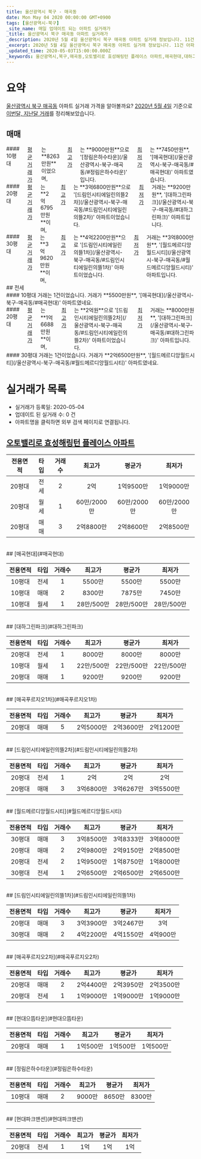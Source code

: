 ```yaml
---
title: 울산광역시 북구 - 매곡동
date: Mon May 04 2020 00:00:00 GMT+0900
tags: [울산광역시-북구]
_site_name: 매일 업데이트 되는 아파트 실거래가
_title: 울산광역시 북구 매곡동 아파트 실거래가
_description: 2020년 5월 4일 울산광역시 북구 매곡동 아파트 실거래 정보입니다. 11건 아파트 정보가 있습니다.
_excerpt: 2020년 5월 4일 울산광역시 북구 매곡동 아파트 실거래 정보입니다. 11건 아파트 정보가 있습니다.
_updated_time: 2020-05-03T15:00:00.000Z
_keywords: 울산광역시,북구,매곡동,오토밸리로 효성해링턴 플레이스 아파트,매곡현대,대하그린파크,매곡푸르지오1차,드림인시티에일린의뜰2차,월드메르디앙월드시티,드림인시티에일린의뜰1차,매곡푸르지오2차,현대으뜸타운,정림은하수타운,현대파크맨션
---
```





# 요약
<ins>울산광역시 북구 매곡동</ins> 아파트 실거래 가격을 알아볼까요? <ins>2020년 5월 4일</ins> 기준으로 <ins>이번달, 지난달 거래</ins>를 정리해보았습니다.

## 매매
<div class="container">
<div class="six columns" markdown="1">
#### 10평대
<ins>평균 거래가</ins>는 **8263만원**이었으며, <ins>최고가</ins>는 **9000만원**으로 '[정림은하수타운](/울산광역시-북구-매곡동/#정림은하수타운)' 입니다. <ins>최저가</ins>는 **7450만원**, '[매곡현대](/울산광역시-북구-매곡동/#매곡현대)' 아파트였습니다.
</div>
<div class="six columns" markdown="1">
#### 20평대
<ins>평균 거래가</ins>는 **2억6795만원**이며, <ins>최고가</ins>는 **3억6800만원**으로 '[드림인시티에일린의뜰2차](/울산광역시-북구-매곡동/#드림인시티에일린의뜰2차)' 아파트이었습니다. <ins>최저가</ins> 거래는 **9200만원**, '[대하그린파크](/울산광역시-북구-매곡동/#대하그린파크)' 아파트입니다.
</div>
</div>
<div class="container">
<div class="twelve columns" markdown="1">
#### 30평대
<ins>평균 거래가</ins>는 **3억9620만원**이며, <ins>최고가</ins>는 **4억2200만원**으로 '[드림인시티에일린의뜰1차](/울산광역시-북구-매곡동/#드림인시티에일린의뜰1차)' 아파트이었습니다. <ins>최저가</ins> 거래는 **3억8000만원**, '[월드메르디앙월드시티](/울산광역시-북구-매곡동/#월드메르디앙월드시티)' 아파트입니다.
</div>
</div>
## 전세
<div class="container">
<div class="six columns" markdown="1">
#### 10평대
거래는 1건이었습니다. 거래가 **5500만원**, '[매곡현대](/울산광역시-북구-매곡동/#매곡현대)' 아파트였네요.
</div>
<div class="six columns" markdown="1">
#### 20평대
<ins>평균 거래가</ins>는 **1억6688만원**이며, <ins>최고가</ins>는 **2억원**으로 '[드림인시티에일린의뜰2차](/울산광역시-북구-매곡동/#드림인시티에일린의뜰2차)' 아파트이었습니다. <ins>최저가</ins> 거래는 **8000만원**, '[대하그린파크](/울산광역시-북구-매곡동/#대하그린파크)' 아파트입니다.
</div>
</div>
<div class="container">
<div class="twelve columns" markdown="1">
#### 30평대
거래는 1건이었습니다. 거래가 **2억6500만원**, '[월드메르디앙월드시티](/울산광역시-북구-매곡동/#월드메르디앙월드시티)' 아파트였네요.
</div>
</div>



# 실거래가 목록
- 실거래가 등록일: 2020-05-04
- 업데이트 된 실거래 수: 0 건
- 아파트명을 클릭하면 외부 검색 페이지로 연결됩니다.

## [오토밸리로 효성해링턴 플레이스 아파트](#오토밸리로효성해링턴플레이스아파트)

|전용면적|타입|거래수|최고가|평균가|최저가|
|:---:|:---:|:---:|:---:|:---:|:---:|
|20평대|<span class="deal-type-2">전세</span>|2|2억|1억9500만|1억9000만|
|20평대|<span class="deal-type-3">월세</span>|1|60만/2000만|60만/2000만|60만/2000만|
|20평대|<span class="deal-type-1">매매</span>|3|2억8800만|2억8600만|2억8500만|

<br/>
## [매곡현대](#매곡현대)

|전용면적|타입|거래수|최고가|평균가|최저가|
|:---:|:---:|:---:|:---:|:---:|:---:|
|10평대|<span class="deal-type-2">전세</span>|1|5500만|5500만|5500만|
|10평대|<span class="deal-type-1">매매</span>|2|8300만|7875만|7450만|
|10평대|<span class="deal-type-3">월세</span>|1|28만/500만|28만/500만|28만/500만|

<br/>
## [대하그린파크](#대하그린파크)

|전용면적|타입|거래수|최고가|평균가|최저가|
|:---:|:---:|:---:|:---:|:---:|:---:|
|20평대|<span class="deal-type-2">전세</span>|1|8000만|8000만|8000만|
|10평대|<span class="deal-type-3">월세</span>|1|22만/500만|22만/500만|22만/500만|
|20평대|<span class="deal-type-1">매매</span>|1|9200만|9200만|9200만|

<br/>
## [매곡푸르지오1차](#매곡푸르지오1차)

|전용면적|타입|거래수|최고가|평균가|최저가|
|:---:|:---:|:---:|:---:|:---:|:---:|
|20평대|<span class="deal-type-1">매매</span>|5|2억5000만|2억3600만|2억1200만|

<br/>
## [드림인시티에일린의뜰2차](#드림인시티에일린의뜰2차)

|전용면적|타입|거래수|최고가|평균가|최저가|
|:---:|:---:|:---:|:---:|:---:|:---:|
|20평대|<span class="deal-type-2">전세</span>|1|2억|2억|2억|
|20평대|<span class="deal-type-1">매매</span>|3|3억6800만|3억6267만|3억5500만|

<br/>
## [월드메르디앙월드시티](#월드메르디앙월드시티)

|전용면적|타입|거래수|최고가|평균가|최저가|
|:---:|:---:|:---:|:---:|:---:|:---:|
|30평대|<span class="deal-type-1">매매</span>|3|3억8500만|3억8333만|3억8000만|
|20평대|<span class="deal-type-1">매매</span>|2|2억9800만|2억9150만|2억8500만|
|20평대|<span class="deal-type-2">전세</span>|2|1억9500만|1억8750만|1억8000만|
|30평대|<span class="deal-type-2">전세</span>|1|2억6500만|2억6500만|2억6500만|

<br/>
## [드림인시티에일린의뜰1차](#드림인시티에일린의뜰1차)

|전용면적|타입|거래수|최고가|평균가|최저가|
|:---:|:---:|:---:|:---:|:---:|:---:|
|20평대|<span class="deal-type-1">매매</span>|3|3억3900만|3억2467만|3억|
|30평대|<span class="deal-type-1">매매</span>|2|4억2200만|4억1550만|4억900만|

<br/>
## [매곡푸르지오2차](#매곡푸르지오2차)

|전용면적|타입|거래수|최고가|평균가|최저가|
|:---:|:---:|:---:|:---:|:---:|:---:|
|20평대|<span class="deal-type-1">매매</span>|2|2억4400만|2억3950만|2억3500만|
|20평대|<span class="deal-type-2">전세</span>|1|1억9000만|1억9000만|1억9000만|

<br/>
## [현대으뜸타운](#현대으뜸타운)

|전용면적|타입|거래수|최고가|평균가|최저가|
|:---:|:---:|:---:|:---:|:---:|:---:|
|20평대|<span class="deal-type-1">매매</span>|1|1억500만|1억500만|1억500만|

<br/>
## [정림은하수타운](#정림은하수타운)

|전용면적|타입|거래수|최고가|평균가|최저가|
|:---:|:---:|:---:|:---:|:---:|:---:|
|10평대|<span class="deal-type-1">매매</span>|2|9000만|8650만|8300만|

<br/>
## [현대파크맨션](#현대파크맨션)

|전용면적|타입|거래수|최고가|평균가|최저가|
|:---:|:---:|:---:|:---:|:---:|:---:|
|20평대|<span class="deal-type-2">전세</span>|1|1억|1억|1억|

<br/>




